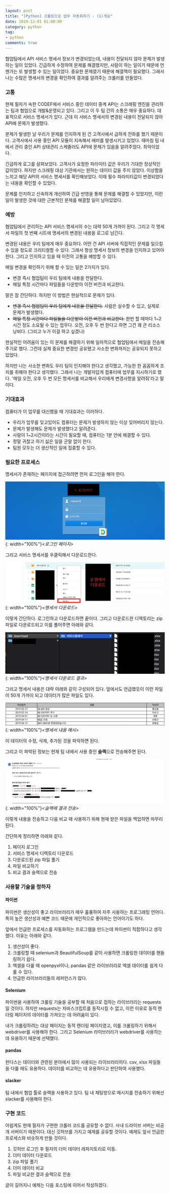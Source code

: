 ```yaml
---
layout: post
title: "[Python] 크롤링으로 업무 자동화하기 - (1)개요"
date: 2019-12-01 01:00:00
category: python
tag: 
- python
comments: true
---
```


협업팀에서 API 서비스 명세서 정보가 변경되었는데, 내용이 전달되지 않아 문제가 발생하는 일이 있었다. 긴급하게 수정하여 문제를 해결했지만, 사람이 하는 일이기 때문에 언젠가는 또 발생할 수 있는 일이었다. 중요한 문제였기 때문에 해결책이 필요했다. 그래서 나는 수많은 명세서의 변경을 확인하여 결과를 알려주는 크롤러를 만들었다.

### 고통
현재 필자가 속한 CODEF에서 서비스 중인 데이터 중계 API는 스크래핑 엔진을 관리하는 팀과 협업으로 개발&운영되고 있다. 그리고 이 두 팀 간의 소통은 매우 중요하다. 대표적으로 서비스 명세서가 있다. 근데 이 서비스 명세서의 변경된 내용이 전달되지 않아 API에 문제가 발생했다.

문제가 발생한 날 우리가 문제를 인지하게 된 건 고객사에서 급하게 전화를 했기 때문이다. 고객사에서 사용 중인 API 모듈이 지속해서 에러를 발생시키고 있었다. 때마침 팀 내에서 관리 중인 API 상태관리 스케줄러도 API에 문제가 있음을 알려주었다. 최악이었다.

긴급하게 로그를 살펴보았다. 고객사가 요청한 파라미터 값은 우리가 기대한 정상적인 값이었다. 하지만 스크래핑 대상 기관에서는 원하는 데이터 값을 주지 않았다. 이상함을 느끼고 해당 API의 서비스 명세서를 확인해보았다. 이때 필수 파라미터값이 변경되었다는 내용을 확인할 수 있었다.

문제를 인지하고 신속하게 개선하여 긴급 반영을 통해 문제를 해결할 수 있었지만, 이런 일이 발생한 것에 대한 근본적인 문제를 해결할 일이 남아있었다.


### 예방
협업팀에서 관리하는 API 서비스 명세서의 수는 대략 50개 가까이 된다. 그리고 각 명세서 파일의 첫 번째 시트에 명세서의 변경된 내용을 로그로 남긴다.

변경된 내용은 우리 팀에게 매우 중요하다. 어떤 건 API 서버에 직접적인 문제를 일으킬 수 있을 정도로 크리티컬할 수 있다. 그래서 항상 명세서 정보의 변경을 인지하고 있어야 한다. 그리고 인지하고 있을 때 이전의 고통을 예방할 수 있다.

매일 변경을 확인하기 위해 할 수 있는 일은 2가지가 있다.

- 변경 즉시 협업팀이 우리 팀에게 내용을 전달한다.
- 매일 특정 시간마다 파일들을 다운받아 이전 버전과 비교한다.

말은 참 간단하다. 하지만 이 방법은 현실적으로 문제가 있다.

- ~~변경 즉시 협업팀이 우리 팀에게 내용을 전달한다.~~ 사람은 실수할 수 있고, 실제로 문제가 발생했다.
- ~~매일 특정 시간마다 파일들을 다운받아 이전 버전과 비교한다.~~ 한번 할 때마다 1~2시간 정도 소요될 수 있는 업무다. 오전, 오후 두 번 한다고 하면 그건 꽤 큰 리소스 낭비다. (그리고 누가 이걸 하고 싶겠나)

현실적인 어려움이 있는 이 문제를 해결하기 위해 일차적으로 협업팀에서 메일을 전송해주기로 했다. 그런데 실제 중요한 변경만 공유됐고 사소한 변화까지는 공유되지 못하고 있었다.

하지만 나는 사소한 변화도 우리 팀이 인지해야 한다고 생각했고, 가능한 한 꼼꼼하게 조치를 취해야 한다고 생각했다. 그래서 나는 개발자답게 컴퓨터에 업무를 지시하기로 했다. '매일 오전, 오후 두 번 모든 명세서를 비교해서 우리에게 변경사항을 알려줘'라고 말이다.


### 기대효과
컴퓨터가 이 업무를 대신했을 때 기대효과는 이러하다.

- 우리가 업무를 잊고있어도 컴퓨터는 문제가 발생하지 않는 이상 잊어버리지 않는다.
- 문제가 발생해도 문제가 발생했다고 알려준다.
- 사람이 1~2시간이라는 시간이 필요할 때, 컴퓨터는 1분 안에 해결할 수 있다.
- 정말 귀찮고 하기 싫은 일을 군말 없이 한다.
- 팀원 모두는 더 생산적인 일에 집중할 수 있다.


### 필요한 프로세스
명세서가 존재하는 페이지에 접근하려면 먼저 로그인을 해야 한다.

![crawlerProcess1](/assets/images/post/crawlerProcess1.png){: width="100%"}*\<로그인 페이지\>*

그리고 서비스 명세서를 우클릭해서 다운로드한다.

![crawlerProcess2](/assets/images/post/crawlerProcess2.png){: width="100%"}*\<명세서 다운로드\>*

이렇게 간단하다. 로그인하고 다운로드하면 끝이다. 그리고 다운로드한 디렉토리는 zip 파일로 다운로드되고 이를 풀어주면 아래와 같다.

![crawlerProcess3](/assets/images/post/crawlerProcess3.png){: width="100%"}*\<명세서 다운로드 결과\>*

그리고 명세서 내용은 대략 아래와 같이 구성되어 있다. 앞에서도 언급했듯이 이런 파일이 50개 가까이 되고 데이터가 많은 파일도 있다.

![crawlerProcess4](/assets/images/post/crawlerProcess4.png){: width="100%"}*\<명세서 내용 예시\>*

이 데이터의 수정, 삭제, 추가된 것을 파악하면 된다.

그리고 이 파악된 정보는 현재 팀 내에서 사용 중인 **슬랙**으로 전송해주면 된다.

![crawlerProcess5](/assets/images/post/crawlerProcess5.png){: width="100%"}*\<슬랙에 결과 전송\>*

이렇게 내용을 전송하고 다음 비교 때 사용하기 위해 현재 받은 파일을 백업하면 마무리된다.

간단하게 정리하면 아래와 같다.

1. 페이지 로그인
2. 서비스 명세서 디렉토리 다운로드
3. 다운로드된 zip 파일 풀기
4. 파일 비교하기
5. 비교 결과 슬랙으로 전송



### 사용할 기술을 정하자
#### 파이썬
파이썬은 생산성이 좋고 라이브러리가 매우 훌륭하여 자주 사용하는 프로그래밍 언어다. 특히 높은 생산성과 예쁜 코드 때문에 개인적으로 좋아하는 언어이기도 하다.

앞에서 언급한 프로세스를 자동화하는 프로그램을 만드는데 파이썬이 적합하다고 생각했다. 이유는 아래와 같다.

1. 생산성이 좋다.
2. 크롤링할 때 selenium과 BeautifulSoup를 같이 사용하면 크롤링한 데이터를 핸들링하기 쉽다.
3. 엑셀을 다룰 때 openpyxl이나, pandas 같은 라이브러리로 엑셀 데이터를 쉽게 다룰 수 있다.
4. 언급한 라이브러리들의 레퍼런스가 많다.

#### Selenium
파이썬을 사용하여 크롤링 기술을 공부할 때 처음으로 접하는 라이브러리는 requests일 것이다. 하지만 requests는 자바스크립트를 동작시킬 수 없고, 이런 이유로 동적 렌더링 페이지의 데이터를 가져오는 데 어려움이 있다.

내가 크롤링하려는 대상 페이지는 동적 렌더링 페이지였고, 이를 크롤링하기 위해서 webdriver를 사용해야 한다. 그리고 Selenium 라이브러리가 webdriver를 사용하는 데 유용하기 때문에 선택했다.

#### pandas
판다스는 데이터와 관련된 분야에서 많이 사용되는 라이브러리이다. csv, xlsx 파일들을 다룰 때도 유용하다. 데이터를 비교하는 데 유용하다고 판단하여 사용했다.

#### slacker
팀 내에서 협업 툴로 슬랙을 사용하고 있다. 팀 내 채팅방으로 메시지를 전송하기 위해선 slacker를 사용해야 한다.


### 구현 코드
아쉽게도 현재 필자가 구현한 크롤러 코드를 공유할 수 없다. 사내 드라이브 서버는 비공개 서버이기 때문이다. 대신 깃허브를 가지고 예제를 공유할 것이다. 예제도 앞서 언급한 프로세스와 비슷하게 만들 것이다.

1. 깃허브 로그인 후 필자의 더미 데이터 레파지토리로 이동.
2. 더미 데이터 다운로드
3. zip 파일 풀기
4. 더미 데이터 비교
5. 파일 비교한 결과 슬랙으로 전송

글이 길어지니 예제는 다음 포스팅에 이어서 작성하겠다.
